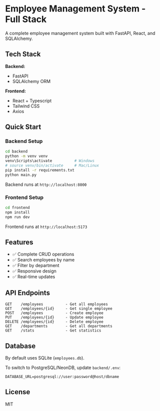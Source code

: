 # Employee Management System - Full Stack

A complete employee management system built with FastAPI, React, and SQLAlchemy.

## Tech Stack

**Backend:**
- FastAPI
- SQLAlchemy ORM

**Frontend:**
- React + Typescript
- Tailwind CSS
- Axios

## Quick Start

### Backend Setup

```bash
cd backend
python -m venv venv
venv\Scripts\activate          # Windows
# source venv/bin/activate     # Mac/Linux
pip install -r requirements.txt
python main.py
```

Backend runs at `http://localhost:8000`

### Frontend Setup

```bash
cd frontend
npm install
npm run dev
```

Frontend runs at `http://localhost:5173`

## Features

- ✅ Complete CRUD operations
- ✅ Search employees by name
- ✅ Filter by department
- ✅ Responsive design
- ✅ Real-time updates

## API Endpoints

```
GET    /employees          - Get all employees
GET    /employees/{id}     - Get single employee
POST   /employees          - Create employee
PUT    /employees/{id}     - Update employee
DELETE /employees/{id}     - Delete employee
GET    /departments        - Get all departments
GET    /stats              - Get statistics
```


## Database

By default uses SQLite (`employees.db`).

To switch to PostgreSQL/NeonDB, update `backend/.env`:
```env
DATABASE_URL=postgresql://user:password@host/dbname
```

## License

MIT

